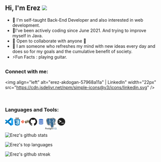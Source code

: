 ## Hi, I'm Erez <img src="https://media.giphy.com/media/hvRJCLFzcasrR4ia7z/giphy.gif" width="25px">

- 🔭 I'm self-taught Back-End Developer and also interested in web development.
- 🌱I've been actively coding since June 2021.
And trying to improve myself in Java.
- 👯 Open to collaborate with anyone 🤣
- 🥅 I am someone who refreshes my mind with new ideas every day and does so for my goals and the cumulative benefit of society.
- ⚡Fun Facts :  playing guitar.


### Connect with me:

<img align="left" alt="erez-akdogan-57968a11a" | LinkedIn" width="22px" src="https://cdn.jsdelivr.net/npm/simple-icons@v3/icons/linkedin.svg" />

<br />


### Languages and Tools:

<img align="left" alt="Visual Studio Code" width="26px" src="https://raw.githubusercontent.com/github/explore/80688e429a7d4ef2fca1e82350fe8e3517d3494d/topics/visual-studio-code/visual-studio-code.png" />

<img align="left" alt="CSS3" width="26px" src="https://raw.githubusercontent.com/github/explore/80688e429a7d4ef2fca1e82350fe8e3517d3494d/topics/css/css.png" />

<img align="left" alt="Git" width="26px" src="https://raw.githubusercontent.com/github/explore/80688e429a7d4ef2fca1e82350fe8e3517d3494d/topics/git/git.png" />

<img align="left" alt="GitHub" width="26px" src="https://raw.githubusercontent.com/github/explore/78df643247d429f6cc873026c0622819ad797942/topics/github/github.png" />
<img align="left" alt="SQL" width="26px" src="https://raw.githubusercontent.com/github/explore/80688e429a7d4ef2fca1e82350fe8e3517d3494d/topics/sql/sql.png" />

<img align="left" src="https://raw.githubusercontent.com/devicons/devicon/master/icons/postgresql/postgresql-original-wordmark.svg" alt="postgresql" width="40" height="40"/>

<img align="left" alt="Terminal" width="26px" src="https://raw.githubusercontent.com/github/explore/80688e429a7d4ef2fca1e82350fe8e3517d3494d/topics/terminal/terminal.png" />

<br />
<br />



![Erez's github stats](https://github-readme-stats.vercel.app/api?username=erezakdogan&theme=blue-white&show_icons=true)

![Erez's top languages](https://github-readme-stats.vercel.app/api/top-langs/?username=erezakdogan&theme=blue-brown&show_icons=true)

![Erez's github streak](https://github-readme-streak-stats.herokuapp.com/?user=erezakdogan&theme=blue-brown)



